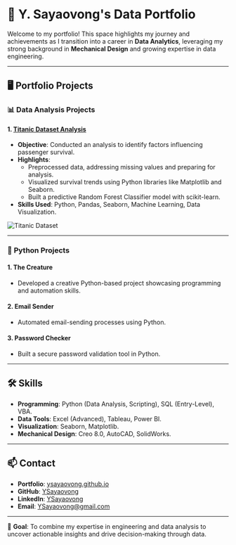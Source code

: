 # 🌟 Y. Sayaovong's Data Portfolio

Welcome to my portfolio! This space highlights my journey and achievements as I transition into a career in **Data Analytics**, leveraging my strong background in **Mechanical Design** and growing expertise in data engineering.

---

## 🖥️ **Portfolio Projects**

### 📊 **Data Analysis Projects**
#### 1. [Titanic Dataset Analysis](https://github.com/YSayaovong/Titanic-Dataset-Analysis)
- **Objective**: Conducted an analysis to identify factors influencing passenger survival.
- **Highlights**:
  - Preprocessed data, addressing missing values and preparing for analysis.
  - Visualized survival trends using Python libraries like Matplotlib and Seaborn.
  - Built a predictive Random Forest Classifier model with scikit-learn.
- **Skills Used**: Python, Pandas, Seaborn, Machine Learning, Data Visualization.
  
![Titanic Dataset](https://upload.wikimedia.org/wikipedia/commons/thumb/6/6e/RMS_Titanic_3.jpg/1024px-RMS_Titanic_3.jpg)

---

### 🐍 **Python Projects**
#### 1. The Creature
- Developed a creative Python-based project showcasing programming and automation skills.
#### 2. Email Sender
- Automated email-sending processes using Python.
#### 3. Password Checker
- Built a secure password validation tool in Python.


---

## 🛠️ **Skills**
- **Programming**: Python (Data Analysis, Scripting), SQL (Entry-Level), VBA.
- **Data Tools**: Excel (Advanced), Tableau, Power BI.
- **Visualization**: Seaborn, Matplotlib.
- **Mechanical Design**: Creo 8.0, AutoCAD, SolidWorks.

---

## 📫 **Contact**
- **Portfolio**: [ysayaovong.github.io](https://ysayaovong.github.io/Portfolio/index.html)
- **GitHub**: [YSayaovong](https://github.com/YSayaovong)
- **LinkedIn**: [YSayaovong](https://linkedin.com/in/YSayaovong)
- **Email**: YSayaovong@gmail.com

---

🎯 **Goal**: To combine my expertise in engineering and data analysis to uncover actionable insights and drive decision-making through data.
